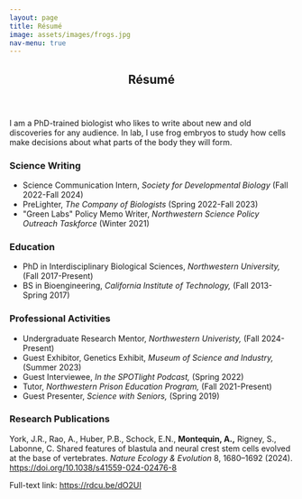 ```yaml
---
layout: page
title: Résumé
image: assets/images/frogs.jpg
nav-menu: true
---
```


<!-- Main -->
<div id="main" class="alt">

<!-- One -->
<section id="one">
	 <div class="inner">
		<header class="major">
			<h1>Résumé</h1>
		</header>
    <p>I am a PhD-trained biologist who likes to write about new and old discoveries for any audience. In lab, I use frog embryos to study how cells make decisions about what parts of the body they will form.  </p>

<div class="row">
	<div class="12u 12u$(small)">
		<h3>Science Writing</h3>
<ul>
	<li>Science Communication Intern, <i>Society for Developmental Biology</i> (Fall 2022-Fall 2024) </li>
	<li>PreLighter, <i>The Company of Biologists</i> (Spring 2022-Fall 2023)</li>
 	<li>"Green Labs" Policy Memo Writer, <i>Northwestern Science Policy Outreach Taskforce</i> (Winter 2021)</li>

</ul>	

<div class="row">
	<div class="12u 12u$(small)">
 		<h3>Education</h3>
   <ul>
	<li>PhD in Interdisciplinary Biological Sciences, <i>Northwestern University,</i> (Fall 2017-Present)</li>
	<li>BS in Bioengineering, <i>California Institute of Technology,</i> (Fall 2013-Spring 2017)</li>

</ul>

<div class="row">
	<div class="12u 12u$(small)">
 		<h3>Professional Activities</h3>
   <ul>
	<li>Undergraduate Research Mentor, <i>Northwestern Univeristy,</i> (Fall 2024-Present)</li>
	<li>Guest Exhibitor, Genetics Exhibit, <i>Museum of Science and Industry,</i> (Summer 2023)</li>
	<li>Guest Interviewee, <i>In the SPOTlight Podcast,</i> (Spring 2022)</li>
	<li>Tutor, <i>Northwestern Prison Education Program,</i> (Fall 2021-Present)</li>
 	<li>Guest Presenter, <i>Science with Seniors,</i> (Spring 2019)</li>

</ul>

<div class="row">
	<div class="12u 12u$(small)">
 		<h3>Research Publications</h3>
   <p>York, J.R., Rao, A., Huber, P.B., Schock, E.N., <b>Montequin, A.,</b> Rigney, S., Labonne, C. Shared features of blastula and neural crest stem cells evolved at the base of vertebrates. <i>Nature Ecology & Evolution</i> 8, 1680–1692 (2024). <a href="https://doi.org/10.1038/s41559-024-02476-8" target="_blank" rel="noopener noreferrer">https://doi.org/10.1038/s41559-024-02476-8 </a></p>
<p>Full-text link: <a href="https://rdcu.be/dO2UI" target="_blank" rel="noopener noreferrer">https://rdcu.be/dO2UI </a></p>	



